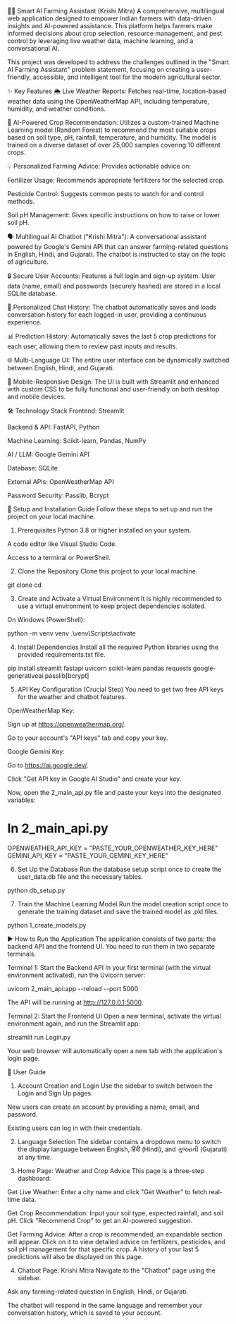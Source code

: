 🧑‍🌾 Smart AI Farming Assistant (Krishi Mitra)
A comprehensive, multilingual web application designed to empower Indian farmers with data-driven insights and AI-powered assistance. This platform helps farmers make informed decisions about crop selection, resource management, and pest control by leveraging live weather data, machine learning, and a conversational AI.

This project was developed to address the challenges outlined in the "Smart AI Farming Assistant" problem statement, focusing on creating a user-friendly, accessible, and intelligent tool for the modern agricultural sector.

✨ Key Features
🌦️ Live Weather Reports: Fetches real-time, location-based weather data using the OpenWeatherMap API, including temperature, humidity, and weather conditions.

🤖 AI-Powered Crop Recommendation: Utilizes a custom-trained Machine Learning model (Random Forest) to recommend the most suitable crops based on soil type, pH, rainfall, temperature, and humidity. The model is trained on a diverse dataset of over 25,000 samples covering 10 different crops.

💡 Personalized Farming Advice: Provides actionable advice on:

Fertilizer Usage: Recommends appropriate fertilizers for the selected crop.

Pesticide Control: Suggests common pests to watch for and control methods.

Soil pH Management: Gives specific instructions on how to raise or lower soil pH.

🗣️ Multilingual AI Chatbot ("Krishi Mitra"): A conversational assistant powered by Google's Gemini API that can answer farming-related questions in English, Hindi, and Gujarati. The chatbot is instructed to stay on the topic of agriculture.

🔒 Secure User Accounts: Features a full login and sign-up system. User data (name, email) and passwords (securely hashed) are stored in a local SQLite database.

📝 Personalized Chat History: The chatbot automatically saves and loads conversation history for each logged-in user, providing a continuous experience.

📊 Prediction History: Automatically saves the last 5 crop predictions for each user, allowing them to review past inputs and results.

🌐 Multi-Language UI: The entire user interface can be dynamically switched between English, Hindi, and Gujarati.

📱 Mobile-Responsive Design: The UI is built with Streamlit and enhanced with custom CSS to be fully functional and user-friendly on both desktop and mobile devices.

🛠️ Technology Stack
Frontend: Streamlit

Backend & API: FastAPI, Python

Machine Learning: Scikit-learn, Pandas, NumPy

AI / LLM: Google Gemini API

Database: SQLite

External APIs: OpenWeatherMap API

Password Security: Passlib, Bcrypt

🚀 Setup and Installation Guide
Follow these steps to set up and run the project on your local machine.

1. Prerequisites
Python 3.8 or higher installed on your system.

A code editor like Visual Studio Code.

Access to a terminal or PowerShell.

2. Clone the Repository
Clone this project to your local machine.

git clone <your-repository-url>
cd <project-folder-name>

3. Create and Activate a Virtual Environment
It is highly recommended to use a virtual environment to keep project dependencies isolated.

On Windows (PowerShell):

python -m venv venv
.\venv\Scripts\activate

4. Install Dependencies
Install all the required Python libraries using the provided requirements.txt file.

pip install streamlit fastapi uvicorn scikit-learn pandas requests google-generativeai passlib[bcrypt]

5. API Key Configuration (Crucial Step)
You need to get two free API keys for the weather and chatbot features.

OpenWeatherMap Key:

Sign up at https://openweathermap.org/.

Go to your account's "API keys" tab and copy your key.

Google Gemini Key:

Go to https://ai.google.dev/.

Click "Get API key in Google AI Studio" and create your key.

Now, open the 2_main_api.py file and paste your keys into the designated variables:

# In 2_main_api.py
OPENWEATHER_API_KEY = "PASTE_YOUR_OPENWEATHER_KEY_HERE"
GEMINI_API_KEY = "PASTE_YOUR_GEMINI_KEY_HERE"

6. Set Up the Database
Run the database setup script once to create the user_data.db file and the necessary tables.

python db_setup.py

7. Train the Machine Learning Model
Run the model creation script once to generate the training dataset and save the trained model as .pkl files.

python 1_create_models.py

▶️ How to Run the Application
The application consists of two parts: the backend API and the frontend UI. You need to run them in two separate terminals.

Terminal 1: Start the Backend API
In your first terminal (with the virtual environment activated), run the Uvicorn server:

uvicorn 2_main_api:app --reload --port 5000

The API will be running at http://127.0.0.1:5000.

Terminal 2: Start the Frontend UI
Open a new terminal, activate the virtual environment again, and run the Streamlit app:

streamlit run Login.py

Your web browser will automatically open a new tab with the application's login page.

📖 User Guide
1. Account Creation and Login
Use the sidebar to switch between the Login and Sign Up pages.

New users can create an account by providing a name, email, and password.

Existing users can log in with their credentials.

2. Language Selection
The sidebar contains a dropdown menu to switch the display language between English, हिंदी (Hindi), and ગુજરાતી (Gujarati) at any time.

3. Home Page: Weather and Crop Advice
This page is a three-step dashboard:

Get Live Weather: Enter a city name and click "Get Weather" to fetch real-time data.

Get Crop Recommendation: Input your soil type, expected rainfall, and soil pH. Click "Recommend Crop" to get an AI-powered suggestion.

Get Farming Advice: After a crop is recommended, an expandable section will appear. Click on it to view detailed advice on fertilizers, pesticides, and soil pH management for that specific crop. A history of your last 5 predictions will also be displayed on this page.

4. Chatbot Page: Krishi Mitra
Navigate to the "Chatbot" page using the sidebar.

Ask any farming-related question in English, Hindi, or Gujarati.

The chatbot will respond in the same language and remember your conversation history, which is saved to your account.
